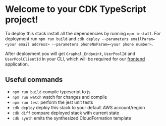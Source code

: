 # Welcome to your CDK TypeScript project!

To deploy this stack install all the dependencies by running `npm install`. For deployment run `npm run build` and `cdk deploy --parameters emailParam=<your email address> --parameters phoneNoParam=<your phone number>`.

After deployment you will get `Graphql_Endpoint`, `UserPoolId` and `UserPoolClientId` in your CLI, which will be required for our [frontend](../frontend) application.

## Useful commands

 * `npm run build`   compile typescript to js
 * `npm run watch`   watch for changes and compile
 * `npm run test`    perform the jest unit tests
 * `cdk deploy`      deploy this stack to your default AWS account/region
 * `cdk diff`        compare deployed stack with current state
 * `cdk synth`       emits the synthesized CloudFormation template
